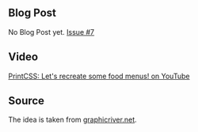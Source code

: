 ## Blog Post

No Blog Post yet. [Issue #7](https://github.com/azettl/printcss.examples/issues/7)

## Video

[PrintCSS: Let's recreate some food menus! on YouTube](https://youtu.be/TUOm4lsHFbw)

## Source

The idea is taken from [graphicriver.net](https://graphicriver.net/item/restaurant-menu/12943428).